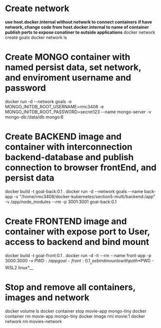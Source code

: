 # Create network 
__use host.docker.internal without network to connect containers__
__if have network, change code from host.docker.internal to name of container__
__publish ports to expose conatiner to outside applications__
docker network create goals
docker network ls


# Create MONGO container with named persist data, set network, and enviroment username and password
docker run -d --network goals -e MONGO_INITDB_ROOT_USERNAME=rmc3408 -e MONGO_INITDB_ROOT_PASSWORD=secret123 --name mongo-server -v mongo-db:/data/db mongo:6


# Create BACKEND image and container with interconnection backend-database and publish connection to browser frontEnd, and persist data
docker build -t goal-back:0.1 .
docker run -d --network goals --name back-app -v "/home/rmc3408/docker-kubernetes/section5-multi/backend:/app" -v /app/node_modules --rm -p 3001:3001 goal-back:0.1


# Create FRONTEND image and container with expose port to User, access to backend and bind mount 
docker build -t goal-front:0.1 .
docker run -d -it --rm --name front-app -p 3000:3000 -v $PWD:/app goal-front:0.1
__use bind mounts with path *%cd% - window*, *$PWD - WSL2 linux*__


# Stop and remove all containers, images and network 
docker volume ls
docker container stop movie-app mongo-tiny
docker container rm movie-app mongo-tiny
docker image rmi movie:1
docker network rm movies-network